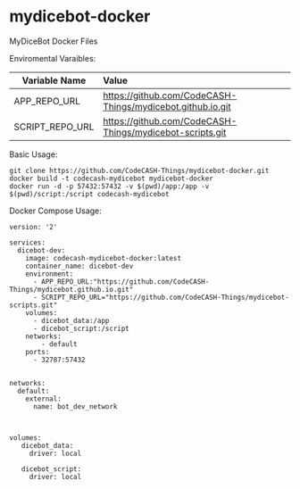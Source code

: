 # mydicebot-docker
MyDiceBot Docker Files



Enviromental Varaibles:

| Variable Name | Value
| ------------- |:-------------
|  APP_REPO_URL    | https://github.com/CodeCASH-Things/mydicebot.github.io.git
|  SCRIPT_REPO_URL      | https://github.com/CodeCASH-Things/mydicebot-scripts.git 


Basic Usage:


```
git clone https://github.com/CodeCASH-Things/mydicebot-docker.git
docker build -t codecash-mydicebot mydicebot-docker
docker run -d -p 57432:57432 -v $(pwd)/app:/app -v $(pwd)/script:/script codecash-mydicebot

```


Docker Compose Usage:

```
version: '2'

services:
  dicebot-dev:
    image: codecash-mydicebot-docker:latest
    container_name: dicebot-dev
    environment:
      - APP_REPO_URL:"https://github.com/CodeCASH-Things/mydicebot.github.io.git"
      - SCRIPT_REPO_URL="https://github.com/CodeCASH-Things/mydicebot-scripts.git"
    volumes:
      - dicebot_data:/app
      - dicebot_script:/script
    networks:
        - default
    ports:
      - 32787:57432
      

networks:
  default:
    external:
      name: bot_dev_network
      
      
      
volumes:
   dicebot_data:
     driver: local
     
   dicebot_script:
     driver: local
```
